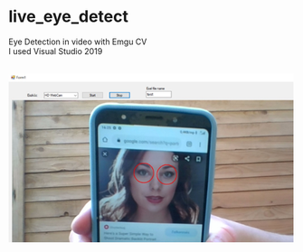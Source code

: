 # live_eye_detect
Eye Detection in video with Emgu CV <br/>
I used Visual Studio 2019
<br/>
<br/>

![example](https://github.com/medkill007/live-eye-detection/blob/master/example.png)
